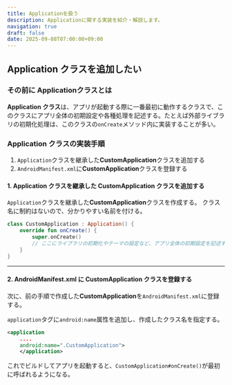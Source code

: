 ```yaml
---
title: Applicationを扱う
description: Applicationに関する実装を紹介・解説します。
navigation: true
draft: false
date: 2025-09-08T07:00:00+09:00
---
```



## Application クラスを追加したい


### その前に Applicationクラスとは

**Application クラス**は、アプリが起動する際に一番最初に動作するクラスで、このクラスにアプリ全体の初期設定や各種処理を記述する。たとえば外部ライブラリの初期化処理は、このクラスの`onCreate`メソッド内に実装することが多い。

### Application クラスの実装手順

1.  `Application`クラスを継承した**CustomApplication**クラスを追加する
2.  `AndroidManifest.xml`に**CustomApplication**クラスを登録する

#### 1\. Application クラスを継承した CustomApplication クラスを追加する

`Application`クラスを継承した**CustomApplication**クラスを作成する。
クラス名に制約はないので、分かりやすい名前を付ける。

```kotlin
class CustomApplication : Application() {
    override fun onCreate() {
        super.onCreate()
        // ここにライブラリの初期化やテーマの設定など、アプリ全体の初期設定を記述する
    }
}
```

-----

#### 2\. AndroidManifest.xml に CustomApplication クラスを登録する

次に、前の手順で作成した**CustomApplication**を`AndroidManifest.xml`に登録する。

`application`タグに`android:name`属性を追加し、作成したクラス名を指定する。

```xml
<application
    ....
    android:name=".CustomApplication">
    </application>
```

これでビルドしてアプリを起動すると、`CustomApplication#onCreate()`が最初に呼ばれるようになる。
